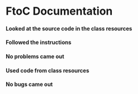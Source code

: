 # FtoC Documentation
#### Looked at the source code in the class resources 
#### Followed the instructions
#### No problems came out
#### Used code from class resources
#### No bugs came out